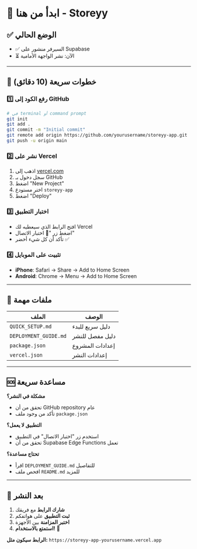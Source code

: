 # 🎯 ابدأ من هنا - Storeyy

## ✅ الوضع الحالي
- ✅ السيرفر منشور على Supabase
- ⏳ الآن: نشر الواجهة الأمامية

---

## 🚀 خطوات سريعة (10 دقائق)

### 1️⃣ رفع الكود إلى GitHub
```bash
# في terminal أو command prompt
git init
git add .
git commit -m "Initial commit"
git remote add origin https://github.com/yourusername/storeyy-app.git
git push -u origin main
```

### 2️⃣ نشر على Vercel
1. اذهب إلى [vercel.com](https://vercel.com)
2. سجل دخول بـ GitHub
3. اضغط "New Project"
4. اختر مستودع `storeyy-app`
5. اضغط "Deploy"

### 3️⃣ اختبار التطبيق
- افتح الرابط الذي سيعطيه لك Vercel
- اضغط زر "🔧 اختبار الاتصال"
- تأكد أن كل شيء أخضر ✅

### 4️⃣ تثبيت على الموبايل
- **iPhone**: Safari → Share → Add to Home Screen
- **Android**: Chrome → Menu → Add to Home Screen

---

## 📁 ملفات مهمة

| الملف | الوصف |
|-------|--------|
| `QUICK_SETUP.md` | دليل سريع للبدء |
| `DEPLOYMENT_GUIDE.md` | دليل مفصل للنشر |
| `package.json` | إعدادات المشروع |
| `vercel.json` | إعدادات النشر |

---

## 🆘 مساعدة سريعة

**مشكلة في النشر؟**
- تحقق من أن GitHub repository عام
- تأكد من وجود ملف `package.json`

**التطبيق لا يعمل؟** 
- استخدم زر "اختبار الاتصال" في التطبيق
- تحقق من أن Supabase Edge Functions تعمل

**تحتاج مساعدة؟**
- اقرأ `DEPLOYMENT_GUIDE.md` للتفاصيل
- افحص ملف `README.md` للمزيد

---

## 🎉 بعد النشر

1. **شارك الرابط** مع فريقك
2. **ثبت التطبيق** على هواتفكم
3. **اختبر المزامنة** بين الأجهزة
4. **استمتع بالاستخدام!** 🚀

**الرابط سيكون مثل:** `https://storeyy-app-yourusername.vercel.app`